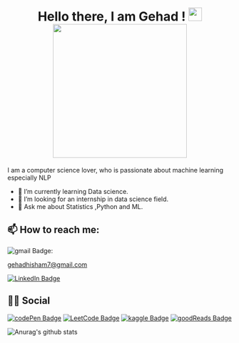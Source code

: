 <!--
**geehaad/geehaad** is a ✨ _special_ ✨ repository because its `README.md` (this file) appears on your GitHub profile.
-->

<div id="header" align="center">
<h1> Hello there, I am Gehad ! <img src="https://raw.githubusercontent.com/MartinHeinz/MartinHeinz/master/wave.gif" width="30px">
<img src="https://media.giphy.com/media/fo0HtwcJzNUcOlRdFc/giphy.gif" width="300">
  </h1>
</div>


I am a computer science lover, who is passionate about machine learning especially NLP

- 🌱 I’m currently learning Data science.
- 🤔 I’m looking for an internship in data science field.
- 💬 Ask me about Statistics ,Python and ML.

<h2>📫 How to reach me:</h2>

![gmail Badge](https://img.shields.io/badge/Gmail-D14836?style=for-the-badge&logo=gmail&logoColor=white): <p>gehadhisham7@gmail.com</p>

[![LinkedIn Badge](https://img.shields.io/badge/LinkedIn-0077B5?style=for-the-badge&logo=linkedin&logoColor=white)](https://www.linkedin.com/in/gehad-hisham/)


<h2>👨👩 Social</h2>

[![codePen Badge](https://img.shields.io/badge/Codepen-000000?style=for-the-badge&logo=codepen&logoColor=white)](https://codepen.io/gehad-hisham/pens/public?cursor=ZD0wJm89MSZwPTEmdj0zMTE5Njc2Mw==)
[![LeetCode Badge](https://img.shields.io/badge/-LeetCode-FFA116?style=for-the-badge&logo=LeetCode&logoColor=black)](https://leetcode.com/gehadhisham7/)
[![kaggle Badge](https://img.shields.io/badge/Kaggle-20BEFF?style=for-the-badge&logo=Kaggle&logoColor=white)](https://www.kaggle.com/gehadabdelghany)
[![goodReads Badge](https://img.shields.io/badge/Goodreads-372213?style=for-the-badge&logo=goodreads&logoColor=white)](https://www.goodreads.com/user/show/15131481-gehad)



![Anurag's github stats](https://github-readme-stats.vercel.app/api?username=geehaad)




